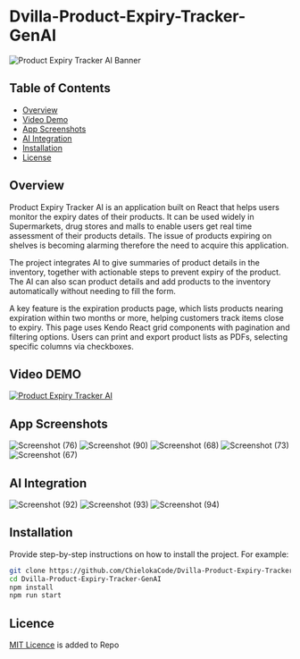 # Dvilla-Product-Expiry-Tracker-GenAI

![Product Expiry Tracker AI Banner](https://github.com/user-attachments/assets/3809fa7d-fbc5-4438-b647-17e1842ec3df)

## Table of Contents

- [Overview](#overview)
- [Video Demo](#video-demo)
- [App Screenshots](#app-screenshots)
- [AI Integration](#ai-integration)
- [Installation](#installation)
- [License](#license)

## Overview

Product Expiry Tracker AI is an application built on React that helps users monitor the expiry dates of their products. It can be used widely in Supermarkets, drug stores and malls to enable users get real time assessment of their products details. The issue of products expiring on shelves is becoming alarming therefore the need to acquire this application. 

The project integrates AI to give summaries of product details in the inventory, together with actionable steps to prevent expiry of the product. The AI can also scan product details and add products to the inventory automatically without needing to fill the form.

A key feature is the expiration products page, which lists products nearing expiration within two months or more, helping customers track items close to expiry. This page uses Kendo React grid components with pagination and filtering options. Users can print and export product lists as PDFs, selecting specific columns via checkboxes.

## Video DEMO
[![Product Expiry Tracker AI](https://img.youtube.com/vi/NYMsXZHOEPI/hqdefault.jpg)](https://youtu.be/NYMsXZHOEPI)

## App Screenshots

![Screenshot (76)](https://github.com/user-attachments/assets/34bfb918-301a-4ff4-be2e-1be759a68de3)
![Screenshot (90)](https://github.com/user-attachments/assets/a0667ca6-e396-4231-9033-5228bdf3769b)
![Screenshot (68)](https://github.com/user-attachments/assets/3836734b-97a1-4ddb-91f5-236cd565232f)
![Screenshot (73)](https://github.com/user-attachments/assets/0832995e-2db5-45b4-b460-4978d79d6eef)
![Screenshot (67)](https://github.com/user-attachments/assets/8f24aecc-f114-4fa0-b185-4d02e29aa29a)

## AI Integration
![Screenshot (92)](https://github.com/user-attachments/assets/ee662092-17d3-4f7e-b8f9-03e8be8e2673)
![Screenshot (93)](https://github.com/user-attachments/assets/dc8b46d3-7b2d-41d7-8be4-e3b46abf457d)
![Screenshot (94)](https://github.com/user-attachments/assets/84edf2f3-426e-4377-bc79-100a22005b2f)


## Installation

Provide step-by-step instructions on how to install the project. For example:

```bash
git clone https://github.com/ChielokaCode/Dvilla-Product-Expiry-Tracker-GenAI.git
cd Dvilla-Product-Expiry-Tracker-GenAI
npm install
npm run start
```

## Licence
[MIT Licence](https://github.com/ChielokaCode/Dvilla-Product-Expiry-Tracker-GenAI/blob/main/LICENSE) is added to Repo
